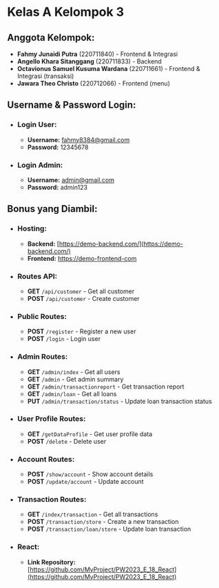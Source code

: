 # Kelas A Kelompok 3

## Anggota Kelompok:
- **Fahmy Junaidi Putra** (220711840) - Frontend & Integrasi
- **Angello Khara Sitanggang** (220711833) - Backend
- **Octavionus Samuel Kusuma Wardana** (220711661) - Frontend & Integrasi (transaksi)
- **Jawara Theo Christo** (220712066) - Frontend (menu)

## Username & Password Login:
- ### Login User:
  - **Username:** fahmy8384@gmail.com
  - **Password:** 12345678 

- ### Login Admin:
  - **Username:** admin@gmail.com  
  - **Password:** admin123 

## Bonus yang Diambil:
- ### Hosting:
  - **Backend:** [https://demo-backend.com/](https://demo-backend.com/)
  - **Frontend:** [https://demo-frontend-com](https://demo-frontend-com)

- ### Routes API:
  - **GET** `/api/customer` - Get all customer  
  - **POST** `/api/customer` - Create customer

- ### Public Routes:
  - **POST** `/register` - Register a new user  
  - **POST** `/login` - Login user  

- ### Admin Routes:
  - **GET** `/admin/index` - Get all users  
  - **GET** `/admin` - Get admin summary  
  - **GET** `/admin/transactionreport` - Get transaction report  
  - **GET** `/admin/loan` - Get all loans  
  - **PUT** `/admin/transaction/status` - Update loan transaction status  

- ### User Profile Routes:
  - **GET** `/getDataProfile` - Get user profile data  
  - **POST** `/delete` - Delete user  

- ### Account Routes:
  - **POST** `/show/account` - Show account details  
  - **POST** `/update/account` - Update account  

- ### Transaction Routes:
  - **GET** `/index/transaction` - Get all transactions  
  - **POST** `/transaction/store` - Create a new transaction  
  - **POST** `/transaction/loan/store` - Update loan transaction

- ### React:
  - **Link Repository:** [https://github.com/MyProject/PW2023_E_18_React](https://github.com/MyProject/PW2023_E_18_React)
